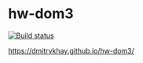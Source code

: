 # hw-dom3

[![Build status](https://ci.appveyor.com/api/projects/status/3aexvnnc8e0557nh?svg=true)](https://ci.appveyor.com/project/dmitrykhay/hw-dom3)

https://dmitrykhay.github.io/hw-dom3/


